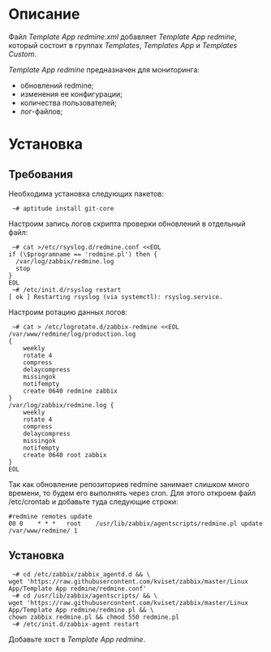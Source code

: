 # Описание
Файл *Template App redmine.xml* добавляет *Template App redmine*, который состоит в группах *Templates*, *Templates App* и 
*Templates Custom*.

*Template App redmine* предназначен для мониторинга:
- обновлений redmine;
- изменения ее конфигурации;
- количества пользователей;
- лог-файлов;

# Установка
## Требования
Необходима установка следующих пакетов:
```
 ~# aptitude install git-core
```

Настроим запись логов скрипта проверки обновлений в отдельный файл:
```
 ~# cat >/etc/rsyslog.d/redmine.conf <<EOL
if (\$programname == 'redmine.pl') then {
  /var/log/zabbix/redmine.log
  stop
}
EOL
 ~# /etc/init.d/rsyslog restart
[ ok ] Restarting rsyslog (via systemctl): rsyslog.service.
```
Настроим ротацию данных логов:
```
 ~# cat > /etc/logrotate.d/zabbix-redmine <<EOL
/var/www/redmine/log/production.log
{
    weekly
    rotate 4
    compress
    delaycompress
    missingok
    notifempty
    create 0640 redmine zabbix
}
/var/log/zabbix/redmine.log {
    weekly
    rotate 4
    compress
    delaycompress
    missingok
    notifempty
    create 0640 root zabbix
}
EOL
```
Так как обновление репозиториев redmine занимает слишком много времени, то будем его выполнять через cron. Для этого откроем файл /etc/crontab и добавьте туда следующие строки:
```
#redmine remotes update
00 0	* * *	root	/usr/lib/zabbix/agentscripts/redmine.pl update /var/www/redmine/ 1
```

## Установка
```
 ~# cd /etc/zabbix/zabbix_agentd.d && \
wget 'https://raw.githubusercontent.com/kviset/zabbix/master/Linux App/Template App redmine/redmine.conf'
 ~# cd /usr/lib/zabbix/agentscripts/ && \
wget 'https://raw.githubusercontent.com/kviset/zabbix/master/Linux App/Template App redmine/redmine.pl && \
chown zabbix redmine.pl && chmod 550 redmine.pl
 ~# /etc/init.d/zabbix-agent restart
```
Добавьте хост в *Template App redmine*.
